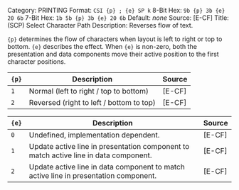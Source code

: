 Category: PRINTING
Format: `CSI {p} ; {e} SP k`
8-Bit Hex: `9b {p} 3b {e} 20 6b`
7-Bit Hex: `1b 5b {p} 3b {e} 20 6b`
Default: *none*
Source: [E-CF]
Title: (SCP) Select Character Path
Description: Reverses flow of text.

`{p}` determines the flow of characters when layout is left to right or top to bottom. `{e}` describes the effect. When `{e}` is non-zero, both the presentation and data components move their active position to the first character positions.

| `{p}` | Description                              | Source |
|-------|------------------------------------------|--------|
| `1`   | Normal (left to right / top to bottom)   | [E-CF] |
| `2`   | Reversed (right to left / bottom to top) | [E-CF] |

| `{e}` | Description                                                                          | Source |
|-------|--------------------------------------------------------------------------------------|--------|
| `0`   | Undefined, implementation dependent.                                                 | [E-CF] |
| `1`   | Update active line in presentation component to match active line in data component. | [E-CF] |
| `2`   | Update active line in data component to match active line in presentation component. | [E-CF] |
